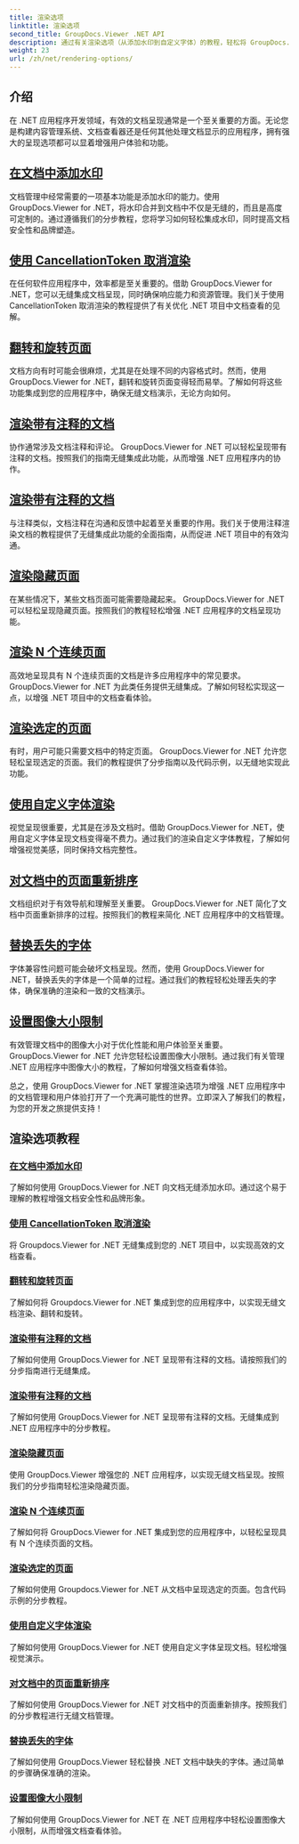 ```yaml
---
title: 渲染选项
linktitle: 渲染选项
second_title: GroupDocs.Viewer .NET API
description: 通过有关渲染选项（从添加水印到自定义字体）的教程，轻松将 GroupDocs.Viewer for .NET 集成到您的应用程序中。
weight: 23
url: /zh/net/rendering-options/
---
```


## 介绍

在 .NET 应用程序开发领域，有效的文档呈现通常是一个至关重要的方面。无论您是构建内容管理系统、文档查看器还是任何其他处理文档显示的应用程序，拥有强大的呈现选项都可以显着增强用户体验和功能。

## [在文档中添加水印](./add-watermark/)

文档管理中经常需要的一项基本功能是添加水印的能力。使用 GroupDocs.Viewer for .NET，将水印合并到文档中不仅是无缝的，而且是高度可定制的。通过遵循我们的分步教程，您将学习如何轻松集成水印，同时提高文档安全性和品牌塑造。

## [使用 CancellationToken 取消渲染](./cancel-render-cancellation-token/)

在任何软件应用程序中，效率都是至关重要的。借助 GroupDocs.Viewer for .NET，您可以无缝集成文档呈现，同时确保响应能力和资源管理。我们关于使用 CancellationToken 取消渲染的教程提供了有关优化 .NET 项目中文档查看的见解。

## [翻转和旋转页面](./flip-rotate-pages/)

文档方向有时可能会很麻烦，尤其是在处理不同的内容格式时。然而，使用 GroupDocs.Viewer for .NET，翻转和旋转页面变得轻而易举。了解如何将这些功能集成到您的应用程序中，确保无缝文档演示，无论方向如何。

## [渲染带有注释的文档](./render-document-comments/)

协作通常涉及文档注释和评论。 GroupDocs.Viewer for .NET 可以轻松呈现带有注释的文档。按照我们的指南无缝集成此功能，从而增强 .NET 应用程序内的协作。

## [渲染带有注释的文档](./render-document-notes/)

与注释类似，文档注释在沟通和反馈中起着至关重要的作用。我们关于使用注释渲染文档的教程提供了无缝集成此功能的全面指南，从而促进 .NET 项目中的有效沟通。

## [渲染隐藏页面](./render-hidden-pages/)

在某些情况下，某些文档页面可能需要隐藏起来。 GroupDocs.Viewer for .NET 可以轻松呈现隐藏页面。按照我们的教程轻松增强 .NET 应用程序的文档呈现功能。

## [渲染 N 个连续页面](./render-n-consecutive-pages/)

高效地呈现具有 N 个连续页面的文档是许多应用程序中的常见要求。 GroupDocs.Viewer for .NET 为此类任务提供无缝集成。了解如何轻松实现这一点，以增强 .NET 项目中的文档查看体验。

## [渲染选定的页面](./render-selected-pages/)

有时，用户可能只需要文档中的特定页面。 GroupDocs.Viewer for .NET 允许您轻松呈现选定的页面。我们的教程提供了分步指南以及代码示例，以无缝地实现此功能。

## [使用自定义字体渲染](./render-custom-fonts/)

视觉呈现很重要，尤其是在涉及文档时。借助 GroupDocs.Viewer for .NET，使用自定义字体呈现文档变得毫不费力。通过我们的渲染自定义字体教程，了解如何增强视觉美感，同时保持文档完整性。

## [对文档中的页面重新排序](./reorder-pages/)

文档组织对于有效导航和理解至关重要。 GroupDocs.Viewer for .NET 简化了文档中页面重新排序的过程。按照我们的教程来简化 .NET 应用程序中的文档管理。

## [替换丢失的字体](./replace-missing-font/)

字体兼容性问题可能会破坏文档呈现。然而，使用 GroupDocs.Viewer for .NET，替换丢失的字体是一个简单的过程。通过我们的教程轻松处理丢失的字体，确保准确的渲染和一致的文档演示。

## [设置图像大小限制](./set-image-size-limits/)

有效管理文档中的图像大小对于优化性能和用户体验至关重要。 GroupDocs.Viewer for .NET 允许您轻松设置图像大小限制。通过我们有关管理 .NET 应用程序中图像大小的教程，了解如何增强文档查看体验。

总之，使用 GroupDocs.Viewer for .NET 掌握渲染选项为增强 .NET 应用程序中的文档管理和用户体验打开了一个充满可能性的世界。立即深入了解我们的教程，为您的开发之旅提供支持！
## 渲染选项教程
### [在文档中添加水印](./add-watermark/)
了解如何使用 GroupDocs.Viewer for .NET 向文档无缝添加水印。通过这个易于理解的教程增强文档安全性和品牌形象。
### [使用 CancellationToken 取消渲染](./cancel-render-cancellation-token/)
将 Groupdocs.Viewer for .NET 无缝集成到您的 .NET 项目中，以实现高效的文档查看。
### [翻转和旋转页面](./flip-rotate-pages/)
了解如何将 Groupdocs.Viewer for .NET 集成到您的应用程序中，以实现无缝文档渲染、翻转和旋转。
### [渲染带有注释的文档](./render-document-comments/)
了解如何使用 GroupDocs.Viewer for .NET 呈现带有注释的文档。请按照我们的分步指南进行无缝集成。
### [渲染带有注释的文档](./render-document-notes/)
了解如何使用 GroupDocs.Viewer for .NET 呈现带有注释的文档。无缝集成到 .NET 应用程序中的分步教程。
### [渲染隐藏页面](./render-hidden-pages/)
使用 GroupDocs.Viewer 增强您的 .NET 应用程序，以实现无缝文档呈现。按照我们的分步指南轻松渲染隐藏页面。
### [渲染 N 个连续页面](./render-n-consecutive-pages/)
了解如何将 GroupDocs.Viewer for .NET 集成到您的应用程序中，以轻松呈现具有 N 个连续页面的文档。
### [渲染选定的页面](./render-selected-pages/)
了解如何使用 Groupdocs.Viewer for .NET 从文档中呈现选定的页面。包含代码示例的分步教程。
### [使用自定义字体渲染](./render-custom-fonts/)
了解如何使用 GroupDocs.Viewer for .NET 使用自定义字体呈现文档。轻松增强视觉演示。
### [对文档中的页面重新排序](./reorder-pages/)
了解如何使用 GroupDocs.Viewer for .NET 对文档中的页面重新排序。按照我们的分步教程进行无缝文档管理。
### [替换丢失的字体](./replace-missing-font/)
了解如何使用 GroupDocs.Viewer 轻松替换 .NET 文档中缺失的字体。通过简单的步骤确保准确的渲染。
### [设置图像大小限制](./set-image-size-limits/)
了解如何使用 GroupDocs.Viewer for .NET 在 .NET 应用程序中轻松设置图像大小限制，从而增强文档查看体验。